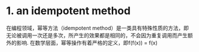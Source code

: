 # 1. an idempotent method
在编程领域，幂等方法（idempotent method）是一类具有特殊性质的方法，即无论被调用一次还是多次，所产生的效果都是相同的，不会因为重复调用而产生额外的影响. 
在数学层面，幂等操作有着严格的定义，即f(f(x)) = f(x)

